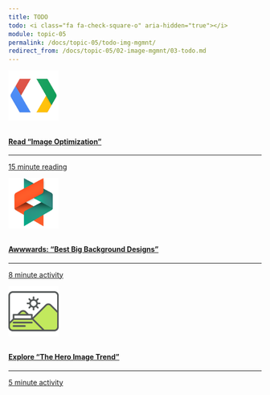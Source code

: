 ```yaml
---
title: TODO
todo: <i class="fa fa-check-square-o" aria-hidden="true"></i>
module: topic-05
permalink: /docs/topic-05/todo-img-mgmnt/
redirect_from: /docs/topic-05/02-image-mgmnt/03-todo.md
---
```


<div class="row text-center">
    <div class="col-lg-4">
        <div class="bs-component">
          <div class="list-group">
              <a href="https://developers.google.com/web/fundamentals/performance/optimizing-content-efficiency/image-optimization" target="_blank" class="list-group-item">
                <img src="../img/hw-icon-google-dev.png" style="max-height: 100px; margin: auto; margin-bottom: 10px;" />
                  <h4 class="list-group-item-heading">Read “Image Optimization”</h4>
                  <hr>
                  <p class="list-group-item-text"><i class="fa fa-clock-o" aria-hidden="true"></i> 15 minute reading</p>
              </a>
          </div>
        </div>
    </div>
    <div class="col-lg-4">
        <div class="bs-component">
          <div class="list-group">
              <a href="http://www.awwwards.com/websites/big-background-images/" target="_blank" class="list-group-item">
                <img src="../img/hw-icon-awwwards.png" style="max-height: 100px; margin: auto; margin-bottom: 10px;" />
                  <h4 class="list-group-item-heading">A<b>www</b>ards: “Best Big Background Designs”</h4>
                  <hr>
                  <p class="list-group-item-text"><i class="fa fa-clock-o" aria-hidden="true"></i> 8 minute activity</p>
              </a>
          </div>
        </div>
    </div>
    <div class="col-lg-4">
        <div class="bs-component">
          <div class="list-group">
              <a href="https://envato.com/blog/exploring-hero-image-trend-web-design/" target="_blank" class="list-group-item">
                <img src="../img/hw-icon-hero-trend.svg" style="max-height: 100px; margin: auto; margin-bottom: 10px;" />
                  <h4 class="list-group-item-heading">Explore “The Hero Image Trend”</h4>
                  <hr>
                  <p class="list-group-item-text"><i class="fa fa-clock-o" aria-hidden="true"></i> 5 minute activity</p>
              </a>
          </div>
        </div>
    </div>
</div>

